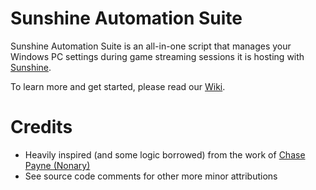 # Sunshine Automation Suite
Sunshine Automation Suite is an all-in-one script that manages your Windows PC settings during game streaming sessions it is hosting with <a href="https://github.com/LizardByte/Sunshine?tab=readme-ov-file">Sunshine</a>.

To learn more and get started, please read our <a href="https://github.com/patrick-theprogrammer/SunshineAutomationSuite/wiki/Sunshine-Automation-Suite-Wiki">Wiki</a>.

# Credits
- Heavily inspired (and some logic borrowed) from the work of <a href="https://github.com/Nonary">Chase Payne (Nonary)</a>
- See source code comments for other more minor attributions
